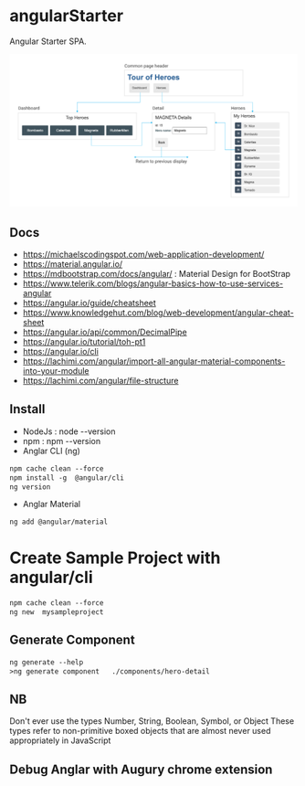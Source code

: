 # angularStarter
Angular  Starter  SPA.

![Angular Components ](https://github.com/sanogotech/angularStarter/blob/main/docs/images/nav-diagramtourofheroes.png)

## Docs
- https://michaelscodingspot.com/web-application-development/
- https://material.angular.io/
- https://mdbootstrap.com/docs/angular/ : Material Design for BootStrap
- https://www.telerik.com/blogs/angular-basics-how-to-use-services-angular
- https://angular.io/guide/cheatsheet
- https://www.knowledgehut.com/blog/web-development/angular-cheat-sheet
- https://angular.io/api/common/DecimalPipe
- https://angular.io/tutorial/toh-pt1
- https://angular.io/cli
- https://lachimi.com/angular/import-all-angular-material-components-into-your-module
- https://lachimi.com/angular/file-structure
## Install

- NodeJs  :  node --version
- npm  :  npm  --version
- Anglar CLI (ng)
```
npm cache clean --force
npm install -g  @angular/cli
ng version

```
* Anglar Material
```
ng add @angular/material
```

# Create Sample Project with angular/cli

```
npm cache clean --force
ng new  mysampleproject
```

##  Generate Component
```
ng generate --help
>ng generate component   ./components/hero-detail

```
## NB

Don't ever use the types Number, String, Boolean, Symbol, 
or Object These types refer to non-primitive boxed objects that are almost never used appropriately in JavaScript

##  Debug Anglar with Augury chrome extension
